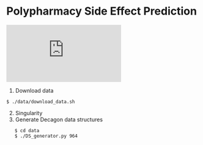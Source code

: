 # Polypharmacy Side Effect Prediction

<object data="https://github.com/diitaz93/polypharm_predict/blob/main/images/pipeline_cont.pdf" type="application/pdf"> 
</object>

![alt text](https://github.com/diitaz93/polypharm_predict/blob/main/images/pipeline_cont.pdf "Pipeline")

1. Download data
```
$ ./data/download_data.sh
```
2. Singularity
3. Generate Decagon data structures
```
   $ cd data
   $ ./DS_generator.py 964
```
